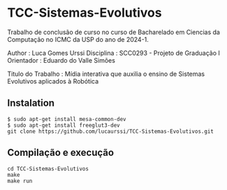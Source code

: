# TCC-Sistemas-Evolutivos
Trabalho de conclusão de curso no curso de Bacharelado em Ciencias da Computação no ICMC da USP do ano de 2024-1.

Author : Luca Gomes Urssi
Disciplina : SCC0293 - Projeto de Graduação I
Orientador : Eduardo do Valle Simões

Titulo do Trabalho : 
Mídia interativa que auxilia o ensino de Sistemas Evolutivos aplicados à Robótica
 

## Instalation

```
$ sudo apt-get install mesa-common-dev
$ sudo apt-get install freeglut3-dev
git clone https://github.com/lucaurssi/TCC-Sistemas-Evolutivos.git
```
## Compilação e execução
```
cd TCC-Sistemas-Evolutivos
make
make run
```

